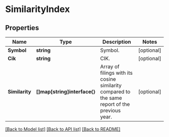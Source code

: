 # SimilarityIndex

## Properties

Name | Type | Description | Notes
------------ | ------------- | ------------- | -------------
**Symbol** | **string** | Symbol. | [optional] 
**Cik** | **string** | CIK. | [optional] 
**Similarity** | **[]map[string]interface{}** | Array of filings with its cosine similarity compared to the same report of the previous year. | [optional] 

[[Back to Model list]](../README.md#documentation-for-models) [[Back to API list]](../README.md#documentation-for-api-endpoints) [[Back to README]](../README.md)


